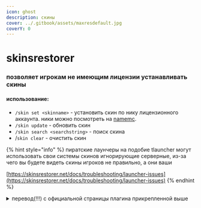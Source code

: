 ```yaml
---
icon: ghost
description: скины
cover: ../.gitbook/assets/maxresdefault.jpg
coverY: 0
---
```


# skinsrestorer

### позволяет игрокам не имеющим лицензии устанавливать скины

#### использование:

* `/skin set <skinname>` - установить скин по нику лицензионного аккаунта. ники можно посмотреть на [namemc](https://namemc.com/).
* `/skin update` - обновить скин
* `/skin search <searchstring>` - поиск скина
* /`skin clear` - очистить скин&#x20;

{% hint style="info" %}
пиратские лаунчеры на подобие tlauncher могут использовать свои системы скинов игнорирующие серверные, из-за чего вы будете видеть скины игроков не правильно, а они ваши

[https://skinsrestorer.net/docs/troubleshooting/launcher-issues](https://skinsrestorer.net/docs/troubleshooting/launcher-issues)
{% endhint %}

<details>

<summary>перевод(!!!) с официальной страницы плагина прикрепленной выше</summary>

## проблемы со скинами лаунчеров

на этой странице собрана информация о проблемах со скинами в сторонних лаунчерах minecraft.

### tlauncher&#x20;

исправление проблемы, связанной с тем, что tlauncher переопределяет ваш скин на стороне клиента.

#### tlauncher опасен (вредоносное по)&#x20;

tlauncher опасен (вредоносное по) и не должен использоваться. существует высокий риск кражи вашей учетной записи или заражения вашего компьютера вредоносным ПО.

бренд tlauncher был приобретен сомнительной компанией и больше не является безопасным для использования. они намеренно украли торговую марку оригинального tlauncher и теперь используют ее для распространения своего вредоносного по.

для получения дополнительной информации посмотрите [видеоролик TheMisterEpic о tlauncher](https://youtu.be/SBTH9n6lz9o).

#### как исправить&#x20;

если вы все еще хотите использовать tlauncher, вы можете отключить функцию скинов в лаунчере.

посмотрите этот ролик на YouTube.

[https://youtu.be/fvXggVnLVMs\&t=51](https://youtu.be/fvXggVnLVMs\&t=51)

отключить или выключить скины tlauncher&#x20;

1. откройте tlauncher&#x20;
2. нажмите на кнопку `учетные записи`&#x20;
3. нажмите на пункт `настроить учетную запись`&#x20;
4. снимите флажок `использовать скины tlauncher`&#x20;
5. нажмите на кнопку `да`
6. теперь вы можете закрыть окно `учетные записи`

</details>
